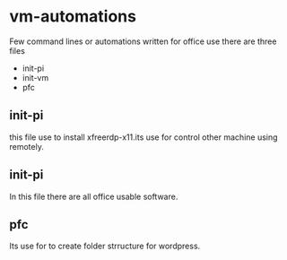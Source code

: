 # vm-automations
Few command lines or automations written for office use
there are three files
* init-pi
* init-vm
* pfc

## init-pi
this file use to install xfreerdp-x11.its use for control other machine using remotely.

## init-pi
In this file there are all office usable software.

## pfc
Its use for to create folder strructure for wordpress.
